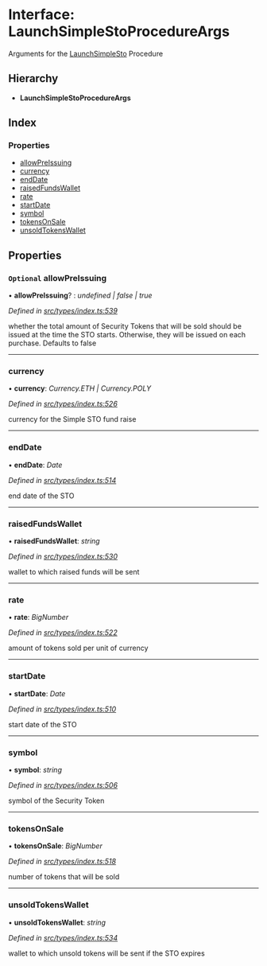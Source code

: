 # Interface: LaunchSimpleStoProcedureArgs

Arguments for the [LaunchSimpleSto](../enums/_types_index_.proceduretype.md#launchsimplesto) Procedure

## Hierarchy

- **LaunchSimpleStoProcedureArgs**

## Index

### Properties

- [allowPreIssuing](_types_index_.launchsimplestoprocedureargs.md#optional-allowpreissuing)
- [currency](_types_index_.launchsimplestoprocedureargs.md#currency)
- [endDate](_types_index_.launchsimplestoprocedureargs.md#enddate)
- [raisedFundsWallet](_types_index_.launchsimplestoprocedureargs.md#raisedfundswallet)
- [rate](_types_index_.launchsimplestoprocedureargs.md#rate)
- [startDate](_types_index_.launchsimplestoprocedureargs.md#startdate)
- [symbol](_types_index_.launchsimplestoprocedureargs.md#symbol)
- [tokensOnSale](_types_index_.launchsimplestoprocedureargs.md#tokensonsale)
- [unsoldTokensWallet](_types_index_.launchsimplestoprocedureargs.md#unsoldtokenswallet)

## Properties

### `Optional` allowPreIssuing

• **allowPreIssuing**? : _undefined | false | true_

_Defined in [src/types/index.ts:539](https://github.com/PolymathNetwork/polymath-sdk/blob/d34930f/src/types/index.ts#L539)_

whether the total amount of Security Tokens that will be sold should be issued at the time the STO starts.
Otherwise, they will be issued on each purchase. Defaults to false

---

### currency

• **currency**: _Currency.ETH | Currency.POLY_

_Defined in [src/types/index.ts:526](https://github.com/PolymathNetwork/polymath-sdk/blob/d34930f/src/types/index.ts#L526)_

currency for the Simple STO fund raise

---

### endDate

• **endDate**: _Date_

_Defined in [src/types/index.ts:514](https://github.com/PolymathNetwork/polymath-sdk/blob/d34930f/src/types/index.ts#L514)_

end date of the STO

---

### raisedFundsWallet

• **raisedFundsWallet**: _string_

_Defined in [src/types/index.ts:530](https://github.com/PolymathNetwork/polymath-sdk/blob/d34930f/src/types/index.ts#L530)_

wallet to which raised funds will be sent

---

### rate

• **rate**: _BigNumber_

_Defined in [src/types/index.ts:522](https://github.com/PolymathNetwork/polymath-sdk/blob/d34930f/src/types/index.ts#L522)_

amount of tokens sold per unit of currency

---

### startDate

• **startDate**: _Date_

_Defined in [src/types/index.ts:510](https://github.com/PolymathNetwork/polymath-sdk/blob/d34930f/src/types/index.ts#L510)_

start date of the STO

---

### symbol

• **symbol**: _string_

_Defined in [src/types/index.ts:506](https://github.com/PolymathNetwork/polymath-sdk/blob/d34930f/src/types/index.ts#L506)_

symbol of the Security Token

---

### tokensOnSale

• **tokensOnSale**: _BigNumber_

_Defined in [src/types/index.ts:518](https://github.com/PolymathNetwork/polymath-sdk/blob/d34930f/src/types/index.ts#L518)_

number of tokens that will be sold

---

### unsoldTokensWallet

• **unsoldTokensWallet**: _string_

_Defined in [src/types/index.ts:534](https://github.com/PolymathNetwork/polymath-sdk/blob/d34930f/src/types/index.ts#L534)_

wallet to which unsold tokens will be sent if the STO expires

